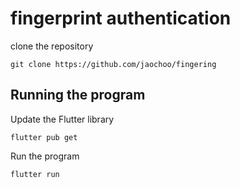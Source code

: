 # fingerprint authentication

clone the repository

````
git clone https://github.com/jaochoo/fingering
````


## Running the program

Update the Flutter library
````
flutter pub get
````

Run the program
````
flutter run 
````
